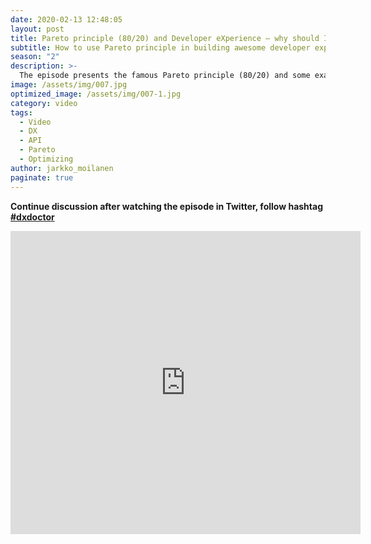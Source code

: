 ```yaml
---
date: 2020-02-13 12:48:05
layout: post
title: Pareto principle (80/20) and Developer eXperience – why should I care?
subtitle: How to use Pareto principle in building awesome developer experience
season: "2"
description: >-
  The episode presents the famous Pareto principle (80/20) and some examples in the software development with academic references. You will learn how the principle can be used in optimizing the developer experience of APIs. Contains 4 prractical examples how to apply it in API development.  
image: /assets/img/007.jpg
optimized_image: /assets/img/007-1.jpg
category: video
tags:
  - Video
  - DX
  - API
  - Pareto
  - Optimizing
author: jarkko_moilanen
paginate: true
---
```


<b>Continue discussion after watching the episode in Twitter, follow hashtag <a href="https://twitter.com/search?q=%23dxdoctor&src=typed_query">#dxdoctor</a></b> 

<iframe width="560" height="485" src="https://www.youtube.com/embed/y-NMBRFdYwM" frameborder="0" allow="accelerometer; autoplay; encrypted-media; gyroscope; picture-in-picture" allowfullscreen></iframe>

